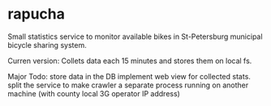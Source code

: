 # rapucha
Small statistics service to monitor available bikes in St-Petersburg municipal bicycle sharing system.

Curren version:
Collets data each 15 minutes and stores them on local fs.

Major Todo:
store data in the DB
implement web view for collected stats.
split the service to make crawler a separate process running on another machine (with county local 3G operator IP address)
